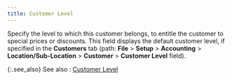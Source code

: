 ```yaml
---
title: Customer Level
---
```



Specify the level to which this customer belongs, to entitle the customer  to special prices or discounts. This field displays the default customer  level, if specified in the **Customers**  tab (path: **File** > **Setup**  > **Accounting** > **Location/Sub-Location**  > **Customer** > **Customer 
 Level** field).


{:.see_also}
See also
: [Customer  Level]({{site.mc_baseurl}}/customer-levels/customer_level.html)
